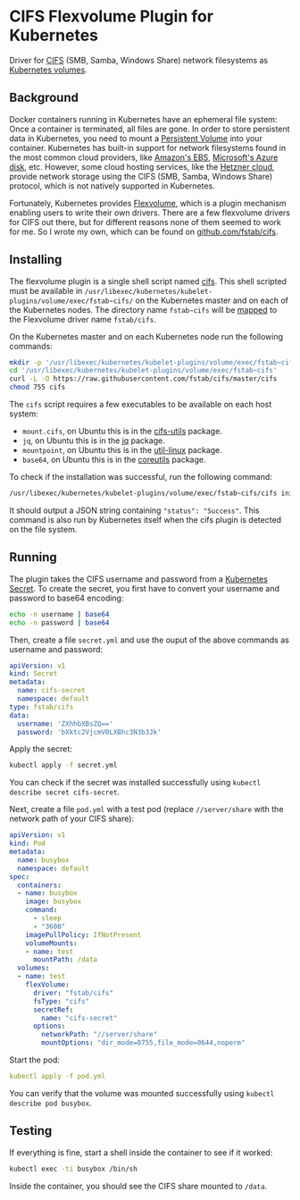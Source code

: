 CIFS Flexvolume Plugin for Kubernetes
=====================================

Driver for [CIFS][1] (SMB, Samba, Windows Share) network filesystems as [Kubernetes volumes][2].

Background
----------

Docker containers running in Kubernetes have an ephemeral file system: Once a container is terminated, all files are gone. In order to store persistent data in Kubernetes, you need to mount a [Persistent Volume][3] into your container. Kubernetes has built-in support for network filesystems found in the most common cloud providers, like [Amazon's EBS][4], [Microsoft's Azure disk][5], etc. However, some cloud hosting services, like the [Hetzner cloud][6], provide network storage using the CIFS (SMB, Samba, Windows Share) protocol, which is not natively supported in Kubernetes.

Fortunately, Kubernetes provides [Flexvolume][7], which is a plugin mechanism enabling users to write their own drivers. There are a few flexvolume drivers for CIFS out there, but for different reasons none of them seemed to work for me. So I wrote my own, which can be found on [github.com/fstab/cifs][8].

Installing
----------

The flexvolume plugin is a single shell script named [cifs][8]. This shell scripted must be available in `/usr/libexec/kubernetes/kubelet-plugins/volume/exec/fstab~cifs/` on the Kubernetes master and on each of the Kubernetes nodes. The directory name `fstab~cifs` will be [mapped][9] to the Flexvolume driver name `fstab/cifs`.

On the Kubernetes master and on each Kubernetes node run the following commands:

```bash
mkdir -p '/usr/libexec/kubernetes/kubelet-plugins/volume/exec/fstab~cifs'
cd '/usr/libexec/kubernetes/kubelet-plugins/volume/exec/fstab~cifs'
curl -L -O https://raw.githubusercontent.com/fstab/cifs/master/cifs
chmod 755 cifs
```

The `cifs` script requires a few executables to be available on each host system:

* `mount.cifs`, on Ubuntu this is in the [cifs-utils][10] package.
* `jq`, on Ubuntu this is in the [jq][11] package.
* `mountpoint`, on Ubuntu this is in the [util-linux][12] package.
* `base64`, on Ubuntu this is in the [coreutils][13] package.

To check if the installation was successful, run the following command:

```bash
/usr/libexec/kubernetes/kubelet-plugins/volume/exec/fstab~cifs/cifs init
```

It should output a JSON string containing `"status": "Success"`. This command is also run by Kubernetes itself when the cifs plugin is detected on the file system.

Running
-------

The plugin takes the CIFS username and password from a [Kubernetes Secret][14]. To create the secret, you first have to convert your username and password to base64 encoding:

```bash
echo -n username | base64
echo -n password | base64
```

Then, create a file `secret.yml` and use the ouput of the above commands as username and password:

```yaml
apiVersion: v1
kind: Secret
metadata:
  name: cifs-secret
  namespace: default
type: fstab/cifs
data:
  username: 'ZXhhbXBsZQ=='
  password: 'bXktc2VjcmV0LXBhc3N3b3Jk'
```

Apply the secret:

```bash
kubectl apply -f secret.yml
```

You can check if the secret was installed successfully using `kubectl describe secret cifs-secret`.

Next, create a file `pod.yml` with a test pod (replace `//server/share` with the network path of your CIFS share):

```yaml
apiVersion: v1
kind: Pod
metadata:
  name: busybox
  namespace: default
spec:
  containers:
  - name: busybox
    image: busybox
    command:
      - sleep
      - "3600"
    imagePullPolicy: IfNotPresent
    volumeMounts:
    - name: test
      mountPath: /data
  volumes:
  - name: test
    flexVolume:
      driver: "fstab/cifs"
      fsType: "cifs"
      secretRef:
        name: "cifs-secret"
      options:
        networkPath: "//server/share"
        mountOptions: "dir_mode=0755,file_mode=0644,noperm"
```

Start the pod:

```yaml
kubectl apply -f pod.yml
```

You can verify that the volume was mounted successfully using `kubectl describe pod busybox`.

Testing
-------

If everything is fine, start a shell inside the container to see if it worked:

```bash
kubectl exec -ti busybox /bin/sh
```

Inside the container, you should see the CIFS share mounted to `/data`.

[1]: https://en.wikipedia.org/wiki/Server_Message_Block
[2]: https://kubernetes.io/docs/concepts/storage/volumes/
[3]: https://kubernetes.io/docs/concepts/storage/volumes/
[4]: https://aws.amazon.com/ebs
[5]: https://azure.microsoft.com/en-us/services/storage/unmanaged-disks/
[6]: https://hetzner.cloud
[7]: https://github.com/kubernetes/community/blob/master/contributors/devel/flexvolume.md
[8]: https://github.com/fstab/cifs
[9]: https://github.com/kubernetes/community/blob/master/contributors/devel/flexvolume.md#prerequisites
[10]: https://packages.ubuntu.com/bionic/cifs-utils
[11]: https://packages.ubuntu.com/bionic/jq
[12]: https://packages.ubuntu.com/bionic/util-linux
[13]: https://packages.ubuntu.com/bionic/coreutils
[14]: https://kubernetes.io/docs/concepts/configuration/secret/
